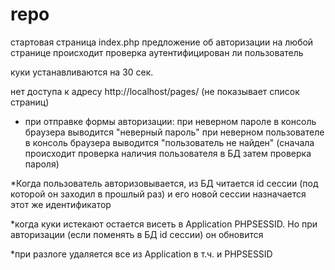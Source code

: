 # repo

стартовая страница index.php
предложение об авторизации
на любой странице происходит проверка аутентифицирован ли пользователь


куки устанавливаются на 30 сек.

нет доступа к адресу http://localhost/pages/ (не показывает список страниц)

- при отправке формы авторизации:
    при неверном пароле в консоль браузера выводится "неверный пароль"
    при неверном пользователе в консоль браузера выводится "пользователь не найден" (сначала происходит проверка наличия пользователя в БД затем проверка пароля)

*Когда пользователь авторизовывается, из БД читается id сессии (под которой он заходил в прошлый раз) и его новой сессии назначается этот же идентификатор

*когда куки истекают остается висеть в Application PHPSESSID. Но при авторизации (если поменять в БД id сессии) он обновится

*при разлоге удаляется все из Application в т.ч. и PHPSESSID